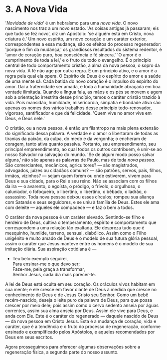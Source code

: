 # 3. A Nova Vida

'*Novidade de vida*' é um hebraísmo para uma *nova vida*. O novo nascimento nos traz a um novo estado. 'As coisas antigas já passaram; eis que tudo se fez novo', diz um Apóstolo: 'se alguém está em Cristo, nova criatura é.' Um novo espírito, um novo coração e um caráter exterior, correspondentes a essa mudança, são os efeitos do processo regenerador: 'porque o fim da mudança,' os grandiosos resultados do sistema redentor, é 'amor de coração puro, boa consciência e fé sincera.' 'O amor é o cumprimento de toda a lei,' e o fruto de todo o evangelho. É o princípio central de todo comportamento cristão, a alma da nova pessoa, o sopro da nova vida. A fé não age por outra regra. É um princípio ativo, e o amor é a regra pela qual ela opera. O Espírito de Deus é o espírito do amor e a saúde de uma mente sã. Cada batida do novo coração é o impulso do espírito do amor. Daí a fraternidade ser amada, e toda a humanidade abraçada em boa vontade ilimitada. Quando a língua fala, as mãos e os pés se movem e agem sob a orientação irrestrita desse princípio, temos o caráter cristão trazido à vida. Pois mansidão, humildade, misericórdia, simpatia e bondade ativa são apenas os nomes dos vários trabalhos desse princípio todo-renovador, vigoroso, santificador e que dá felicidade. 'Quem vive no amor vive em Deus, e Deus nele.'

O cristão, ou a nova pessoa, é então um filantropo na mais plena extensão do significado dessa palavra. A verdade e o amor o libertaram de todas as tiranias da paixão, da culpa, do medo e da vergonha; o encheram de coragem, tanto ativa quanto passiva. Portanto, seu empreendimento, seu principal empreendimento, ao qual todos os outros contribuem, é unir-se ao nosso Salvador na salvação do mundo. 'Se de algum modo posso salvar alguns,' não são apenas as palavras de Paulo, mas de toda *nova pessoa*. São comerciantes, mecânicos, agricultores? — são magistrados, advogados, juízes ou cidadãos comuns? — são patrões, servos, pais, filhos, irmãos, vizinhos? — sejam quem forem ou onde estiverem, vivem para Deus e sua cidade, para o Rei e seu reino. Não se associam com os filhos da ira — o avarento, o egoísta, o pródigo, o frívolo, o orgulhoso, o caluniador, o fofoqueiro, o libertino, o libertino, o bêbado, o ladrão, o assassino. Toda nova pessoa deixou esses círculos; rompeu sua aliança com Satanás e seus seguidores, e se uniu à família de Deus. Estes ele ama com deleite — aqueles ele compadece — e faz o bem a todos.

O caráter da nova pessoa é um caráter elevado. Sentindo-se filho e herdeiro de Deus, cultiva o temperamento, espírito e comportamento que correspondem a uma relação tão exaltada. Ele despreza tudo que é mesquinho, humilde, terreno, sensual, diabólico. Assim como o Filho unigênito e muito amado de Deus é o modelo de sua futura glória pessoal, assim o caráter que Jesus manteve entre os homens é o modelo de sua imitação diária. Sua aspiração cotidiana é —

- Teu belo exemplo seguirei,  
Para ensinar-me o que devo ser;  
Faze-me, pela graça a transformar,  
Senhor Jesus, cada dia mais parecer-te.

A lei de Deus está oculta em seu coração. Os oráculos vivos habitam em sua mente; e ele cresce em favor diante de Deus à medida que cresce no conhecimento de Deus e de Jesus Cristo seu Senhor. Como um bebê recém-nascido, deseja o leite puro da palavra de Deus, para que possa crescer por meio dele; pois assim como o cervo sedento anseia por águas correntes, assim sua alma anseia por Deus. Assim ele vive para Deus, e anda com Ele. Este é o caráter do regenerado — daquele nascido de Deus — da nova pessoa em Cristo Jesus. Esta é a mudança de coração, vida e caráter, que é a tendência e o fruto do processo de regeneração, conforme ensinado e exemplificado pelos Apóstolos, e aqueles recomendados por Deus em seus escritos.

Agora prosseguimos para oferecer algumas observações sobre a regeneração física, a segunda parte do nosso assunto.

